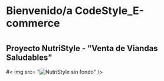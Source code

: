 # Bienvenido/a CodeStyle_E-commerce 
# <h2> Proyecto NutriStyle - "Venta de Viandas Saludables" </h2>
#< img src= "![NutriStyle sin fondo](https://github.com/CodeSystem2022/CodeStyle_E-commerce/assets/91997517/d7a8832e-575d-46e7-acf0-a48a8706e164)" />


